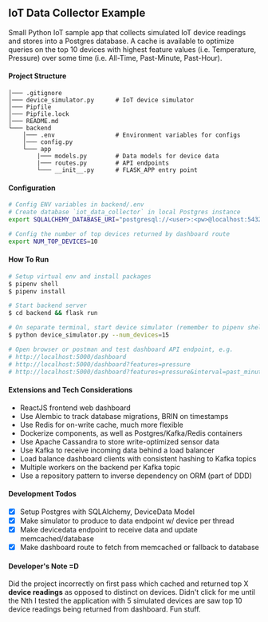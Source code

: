## IoT Data Collector Example

Small Python IoT sample app that collects simulated IoT device readings and stores into a Postgres database. A cache is available to optimize queries on the top 10 devices with highest feature values (i.e. Temperature, Pressure) over some time (i.e. All-Time, Past-Minute, Past-Hour).

#### Project Structure
```
│─── .gitignore
│─── device_simulator.py      # IoT device simulator
│─── Pipfile
│─── Pipfile.lock
│─── README.md
└─── backend
    │─── .env                 # Environment variables for configs
    │─── config.py            
    └─── app
        |─── models.py        # Data models for device data
        |─── routes.py        # API endpoints
        └─── __init__.py      # FLASK_APP entry point
```

#### Configuration

```bash
# Config ENV variables in backend/.env
# Create database `iot_data_collector` in local Postgres instance
export SQLALCHEMY_DATABASE_URI="postgresql://<user>:<pw>@localhost:5432/<database>"

# Config the number of top devices returned by dashboard route
export NUM_TOP_DEVICES=10
```

#### How To Run

```bash
# Setup virtual env and install packages
$ pipenv shell
$ pipenv install

# Start backend server
$ cd backend && flask run

# On separate terminal, start device simulator (remember to pipenv shell)
$ python device_simulator.py --num_devices=15

# Open browser or postman and test dashboard API endpoint, e.g.
# http://localhost:5000/dashboard
# http://localhost:5000/dashboard?features=pressure
# http://localhost:5000/dashboard?features=pressure&interval=past_minute
```

#### Extensions and Tech Considerations
* ReactJS frontend web dashboard
* Use Alembic to track database migrations, BRIN on timestamps
* Use Redis for on-write cache, much more flexible
* Dockerize components, as well as Postgres/Kafka/Redis containers
* Use Apache Cassandra to store write-optimized sensor data
* Use Kafka to receive incoming data behind a load balancer
* Load balance dashboard clients with consistent hashing to Kafka topics
* Multiple workers on the backend per Kafka topic
* Use a repository pattern to inverse dependency on ORM (part of DDD)

#### Development Todos
- [x] Setup Postgres with SQLAlchemy, DeviceData Model
- [x] Make simulator to produce to data endpoint w/ device per thread
- [x] Make devicedata endpoint to receive data and update memcached/database
- [x] Make dashboard route to fetch from memcached or fallback to database

#### Developer's Note =D

Did the project incorrectly on first pass which cached and returned top X __device readings__ as opposed to distinct on devices. Didn't click for me until the Nth I tested the application with 5 simulated devices are saw top 10 device readings being returned from dashboard. Fun stuff.
